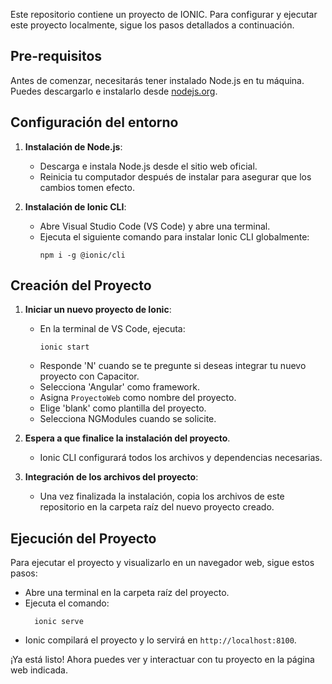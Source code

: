 Este repositorio contiene un proyecto de IONIC. Para configurar y ejecutar este proyecto localmente, sigue los pasos detallados a continuación.

## Pre-requisitos

Antes de comenzar, necesitarás tener instalado Node.js en tu máquina. Puedes descargarlo e instalarlo desde [nodejs.org](https://nodejs.org/en/download/).

## Configuración del entorno

1. **Instalación de Node.js**:
   - Descarga e instala Node.js desde el sitio web oficial.
   - Reinicia tu computador después de instalar para asegurar que los cambios tomen efecto.

2. **Instalación de Ionic CLI**:
   - Abre Visual Studio Code (VS Code) y abre una terminal.
   - Ejecuta el siguiente comando para instalar Ionic CLI globalmente:
     ```
     npm i -g @ionic/cli
     ```

## Creación del Proyecto

1. **Iniciar un nuevo proyecto de Ionic**:
   - En la terminal de VS Code, ejecuta:
     ```
     ionic start
     ```
   - Responde 'N' cuando se te pregunte si deseas integrar tu nuevo proyecto con Capacitor.
   - Selecciona 'Angular' como framework.
   - Asigna `ProyectoWeb` como nombre del proyecto.
   - Elige 'blank' como plantilla del proyecto.
   - Selecciona NGModules cuando se solicite.

2. **Espera a que finalice la instalación del proyecto**.
   - Ionic CLI configurará todos los archivos y dependencias necesarias.

3. **Integración de los archivos del proyecto**:
   - Una vez finalizada la instalación, copia los archivos de este repositorio en la carpeta raíz del nuevo proyecto creado.

## Ejecución del Proyecto

Para ejecutar el proyecto y visualizarlo en un navegador web, sigue estos pasos:

- Abre una terminal en la carpeta raíz del proyecto.
- Ejecuta el comando:
   ```
     ionic serve
     ```
 - Ionic compilará el proyecto y lo servirá en `http://localhost:8100`.

¡Ya está listo! Ahora puedes ver y interactuar con tu proyecto en la página web indicada.
